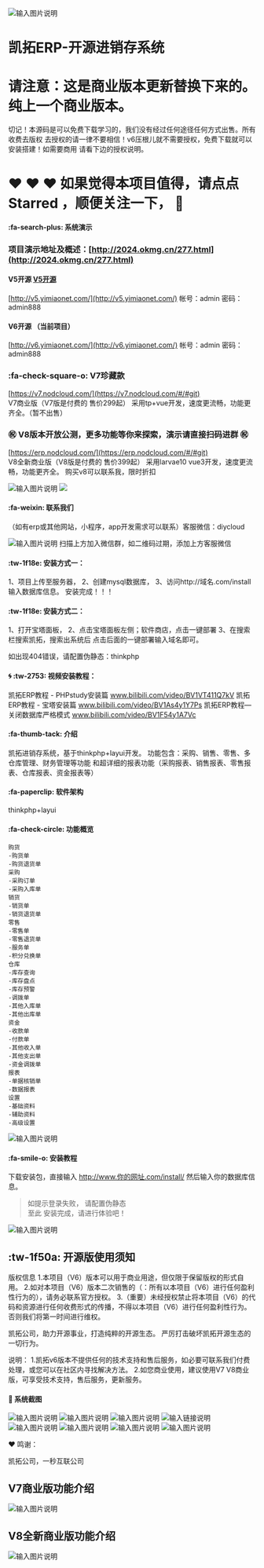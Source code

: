 ![输入图片说明](%E9%A2%84%E8%A7%88%E6%88%AA%E5%9B%BE/nod1.png)
# 凯拓ERP-开源进销存系统

# 请注意：这是商业版本更新替换下来的。  纯上一个商业版本。
切记！本源码是可以免费下载学习的，我们没有经过任何途径任何方式出售。所有收费去版权 去授权的请一律不要相信！v6压根儿就不需要授权，免费下载就可以安装搭建！如需要商用 请看下边的授权说明。

#   :heart:  :heart:  :heart:  如果觉得本项目值得，请点点 Starred ，顺便关注一下，  :pray: 

#### :fa-search-plus:  系统演示


### 项目演示地址及概述：[http://2024.okmg.cn/277.html](http://2024.okmg.cn/277.html)


#### V5开源 [V5开源](https://gitee.com/yimiaoOpen/nodcloud-v5)
[http://v5.yimiaonet.com/](http://v5.yimiaonet.com/)   帐号：admin   密码：admin888

#### V6开源 （当前项目）
[http://v6.yimiaonet.com/](http://v6.yimiaonet.com/)   帐号：admin   密码：admin888

###  :fa-check-square-o: V7珍藏款
[https://v7.nodcloud.com/](https://v7.nodcloud.com/#/#git)   
V7商业版（V7版是付费的 售价299起） 采用tp+vue开发，速度更流畅，功能更齐全。（暂不出售） 

###  :congratulations: V8版本开放公测，更多功能等你来探索，演示请直接扫码进群 :congratulations: 
[https://erp.nodcloud.com/](https://erp.nodcloud.com/#/#git)   
V8全新商业版（V8版是付费的 售价399起） 采用larvae10   vue3开发，速度更流畅，功能更齐全。 
购买v8可以联系我，限时折扣 

![输入图片说明](%E9%A2%84%E8%A7%88%E6%88%AA%E5%9B%BE/QQ%E6%88%AA%E5%9B%BE20220726111949.png)
[![](%E9%A2%84%E8%A7%88%E6%88%AA%E5%9B%BE/%E4%BC%98%E6%83%A0%E5%88%B8git.jpg)](https://item.taobao.com/item.htm?ft=t&id=774205219617)
#### :fa-weixin:  联系我们

（如有erp或其他网站，小程序，app开发需求可以联系）客服微信：diycloud

![输入图片说明](%E9%A2%84%E8%A7%88%E6%88%AA%E5%9B%BE/%E4%BA%8C%E7%BB%B4%E7%A0%81.jpg)
扫描上方加入微信群，如二维码过期，添加上方客服微信 

####  :tw-1f18e: 安装方式一：
1、项目上传至服务器，
2、创建mysql数据库，
3、访问http://域名.com/install 输入数据库信息。
安装完成！！！

####  :tw-1f18e:  安装方式二：
1、打开宝塔面板，
2、点击宝塔面板左侧；软件商店，点击一键部署
3、在搜索栏搜索凯拓，搜索出系统后 点击后面的一键部署输入域名即可。

如出现404错误，请配置伪静态：thinkphp

####  :cyclone:  :tw-2753: 视频安装教程：

凯拓ERP教程 - PHPstudy安装篇
www.bilibili.com/video/BV1VT411Q7kV
凯拓ERP教程 - 宝塔安装篇
www.bilibili.com/video/BV1As4y1Y7Ps
凯拓ERP教程—关闭数据库严格模式
www.bilibili.com/video/BV1F54y1A7Vc


#### :fa-thumb-tack:  介绍
凯拓进销存系统，基于thinkphp+layui开发。
功能包含：采购、销售、零售、多仓库管理、财务管理等功能 和超详细的报表功能（采购报表、销售报表、零售报表、仓库报表、资金报表等）

#### :fa-paperclip:  软件架构
thinkphp+layui

####  :fa-check-circle:   功能概览

```
购货
-购货单
-购货退货单
采购
-采购订单
-采购入库单
销货
-销货单
-销货退货单
零售
-零售单
-零售退货单
-服务单
-积分兑换单
仓库
-库存查询
-库存盘点
-库存预警
-调拨单
-其他入库单
-其他出库单
资金
-收款单
-付款单
-其他收入单
-其他支出单
-资金调拨单
报表
-单据核销单
-数据报表
设置
-基础资料
-辅助资料
-高级设置
```

![输入图片说明](%E9%A2%84%E8%A7%88%E6%88%AA%E5%9B%BE/%E5%BE%AE%E4%BF%A1%E5%9B%BE%E7%89%87_20220730161910.png)


#### :fa-smile-o:  安装教程

下载安装包，直接输入 http://www.你的网址.com/install/
然后输入你的数据库信息。 
> 如提示登录失败， 请配置伪静态  
至此 安装完成，请进行体验吧！

![输入图片说明](%E9%A2%84%E8%A7%88%E6%88%AA%E5%9B%BE/image.png)


## :tw-1f50a:  开源版使用须知
版权信息
1.本项目（V6）版本可以用于商业用途，但仅限于保留版权的形式自用。
2.如对本项目（V6）版本二次销售的（：所有以本项目（V6）进行任何盈利性行为的），请务必联系官方授权。
3.（重要）未经授权禁止将本项目（V6）的代码和资源进行任何收费形式的传播，不得以本项目（V6）进行任何盈利性行为。否则我们将第一时间进行维权。

凯拓公司，助力开源事业，打造纯粹的开源生态。
严厉打击破坏凯拓开源生态的一切行为。

说明：
1.凯拓v6版本不提供任何的技术支持和售后服务，如必要可联系我们付费处理，或您可以在社区内寻找解决方法。
2.如您商业使用，建议使用V7 V8商业版，可享受技术支持，售后服务，更新服务。

#### :clap:  系统截图

![输入图片说明](%E9%A2%84%E8%A7%88%E6%88%AA%E5%9B%BE/%E9%A6%96%E9%A1%B5.png)
![输入图片说明](%E9%A2%84%E8%A7%88%E6%88%AA%E5%9B%BE/%E9%9B%B6%E5%94%AE%E5%8D%95%E6%94%B6%E9%93%B6%E5%8F%B0.png)
![输入图片说明](%E9%A2%84%E8%A7%88%E6%88%AA%E5%9B%BE/%E9%9B%B6%E5%94%AE1.png)
![输入链接说明](%E9%A2%84%E8%A7%88%E6%88%AA%E5%9B%BE/%E9%94%80%E8%B4%A7%E5%8D%95.png)
![输入图片说明](%E9%A2%84%E8%A7%88%E6%88%AA%E5%9B%BE/%E9%87%87%E8%B4%AD%E8%AE%A2%E5%8D%95.png)
![输入图片说明](%E9%A2%84%E8%A7%88%E6%88%AA%E5%9B%BE/%E9%87%87%E8%B4%AD%E5%85%A5%E5%BA%93%E5%8D%95.png)
![输入图片说明](%E9%A2%84%E8%A7%88%E6%88%AA%E5%9B%BE/%E8%B4%AD%E8%B4%A7%E5%8D%95.png)
![输入图片说明](%E9%A2%84%E8%A7%88%E6%88%AA%E5%9B%BE/%E5%AE%A2%E6%88%B7%E7%AE%A1%E7%90%86.png)




 :heart:  鸣谢：

凯拓公司，一秒互联公司

## V7商业版功能介绍

![输入图片说明](%E9%A2%84%E8%A7%88%E6%88%AA%E5%9B%BE/V7.png)

## V8全新商业版功能介绍

![输入图片说明](%E9%A2%84%E8%A7%88%E6%88%AA%E5%9B%BE/v8.jpg)

